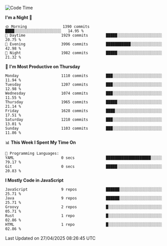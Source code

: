 <!--START_SECTION:waka-->
![Code Time](http://img.shields.io/badge/Code%20Time-1%2C343%20hrs%2058%20mins-blue)

**I'm a Night 🦉** 

```text
🌞 Morning                1390 commits        ████░░░░░░░░░░░░░░░░░░░░░   14.95 % 
🌆 Daytime                1929 commits        █████░░░░░░░░░░░░░░░░░░░░   20.75 % 
🌃 Evening                3996 commits        ███████████░░░░░░░░░░░░░░   42.98 % 
🌙 Night                  1982 commits        █████░░░░░░░░░░░░░░░░░░░░   21.32 % 
```
📅 **I'm Most Productive on Thursday** 

```text
Monday                   1110 commits        ███░░░░░░░░░░░░░░░░░░░░░░   11.94 % 
Tuesday                  1207 commits        ███░░░░░░░░░░░░░░░░░░░░░░   12.98 % 
Wednesday                1074 commits        ███░░░░░░░░░░░░░░░░░░░░░░   11.55 % 
Thursday                 1965 commits        █████░░░░░░░░░░░░░░░░░░░░   21.14 % 
Friday                   1628 commits        ████░░░░░░░░░░░░░░░░░░░░░   17.51 % 
Saturday                 1210 commits        ███░░░░░░░░░░░░░░░░░░░░░░   13.01 % 
Sunday                   1103 commits        ███░░░░░░░░░░░░░░░░░░░░░░   11.86 % 
```


📊 **This Week I Spent My Time On** 

```text
💬 Programming Languages: 
YAML                     0 secs              ████████████████████░░░░░   79.17 % 
Git                      0 secs              █████░░░░░░░░░░░░░░░░░░░░   20.83 % 
```

**I Mostly Code in JavaScript** 

```text
JavaScript               9 repos             ██████░░░░░░░░░░░░░░░░░░░   25.71 % 
Java                     9 repos             ██████░░░░░░░░░░░░░░░░░░░   25.71 % 
Groovy                   2 repos             █░░░░░░░░░░░░░░░░░░░░░░░░   05.71 % 
Rust                     1 repo              █░░░░░░░░░░░░░░░░░░░░░░░░   02.86 % 
HTML                     1 repo              █░░░░░░░░░░░░░░░░░░░░░░░░   02.86 % 
```




 Last Updated on 27/04/2025 08:26:45 UTC
<!--END_SECTION:waka-->
